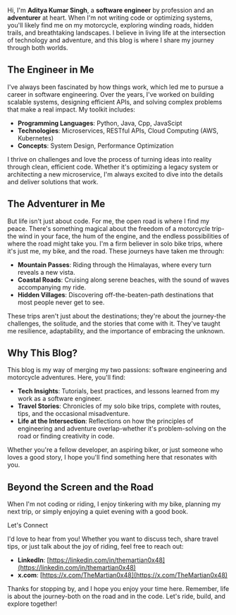 Hi, I'm **Aditya Kumar Singh**, a **software engineer** by profession and an **adventurer** at heart. When I'm not writing code or optimizing systems, you'll likely find me on my motorcycle, exploring winding roads, hidden trails, and breathtaking landscapes. I believe in living life at the intersection of technology and adventure, and this blog is where I share my journey through both worlds.

## The Engineer in Me

I've always been fascinated by how things work, which led me to pursue a career in software engineering. Over the years, I've worked on building scalable systems, designing efficient APIs, and solving complex problems that make a real impact. My toolkit includes:

* **Programming Languages**: Python, Java, Cpp, JavaScipt
* **Technologies**: Microservices, RESTful APIs, Cloud Computing (AWS, Kubernetes)
* **Concepts**: System Design, Performance Optimization

I thrive on challenges and love the process of turning ideas into reality through clean, efficient code. Whether it's optimizing a legacy system or architecting a new microservice, I'm always excited to dive into the details and deliver solutions that work.

## The Adventurer in Me


But life isn't just about code. For me, the open road is where I find my peace. There's something magical about the freedom of a motorcycle trip-the wind in your face, the hum of the engine, and the endless possibilities of where the road might take you. I'm a firm believer in solo bike trips, where it's just me, my bike, and the road. These journeys have taken me through:

* **Mountain Passes**: Riding through the Himalayas, where every turn reveals a new vista.
* **Coastal Roads**: Cruising along serene beaches, with the sound of waves accompanying my ride.
* **Hidden Villages**: Discovering off-the-beaten-path destinations that most people never get to see.

These trips aren't just about the destinations; they're about the journey-the challenges, the solitude, and the stories that come with it. They've taught me resilience, adaptability, and the importance of embracing the unknown.

## Why This Blog?

This blog is my way of merging my two passions: software engineering and motorcycle adventures. Here, you'll find:

* **Tech Insights**: Tutorials, best practices, and lessons learned from my work as a software engineer.
* **Travel Stories**: Chronicles of my solo bike trips, complete with routes, tips, and the occasional misadventure.
* **Life at the Intersection**: Reflections on how the principles of engineering and adventure overlap-whether it's problem-solving on the road or finding creativity in code.

Whether you're a fellow developer, an aspiring biker, or just someone who loves a good story, I hope 
you'll find something here that resonates with you.

## Beyond the Screen and the Road

When I'm not coding or riding, I enjoy tinkering with my bike, planning my next trip, or simply enjoying a quiet evening with a good book.

Let's Connect

I'd love to hear from you! Whether you want to discuss tech, share travel tips, or just talk about the joy of riding, feel free to reach out:

* **LinkedIn**: [https://linkedin.com/in/themartian0x48](https://linkedin.com/in/themartian0x48)
* **x.com**: [https://x.com/TheMartian0x48](https://x.com/TheMartian0x48)

Thanks for stopping by, and I hope you enjoy your time here. Remember, life is about the journey-both on the road and in the code. Let's ride, build, and explore together!


